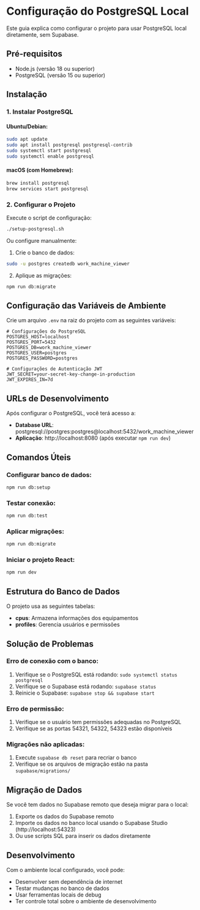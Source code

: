 # Configuração do PostgreSQL Local

Este guia explica como configurar o projeto para usar PostgreSQL local diretamente, sem Supabase.

## Pré-requisitos

- Node.js (versão 18 ou superior)
- PostgreSQL (versão 15 ou superior)

## Instalação

### 1. Instalar PostgreSQL

#### Ubuntu/Debian:
```bash
sudo apt update
sudo apt install postgresql postgresql-contrib
sudo systemctl start postgresql
sudo systemctl enable postgresql
```

#### macOS (com Homebrew):
```bash
brew install postgresql
brew services start postgresql
```

### 2. Configurar o Projeto

Execute o script de configuração:
```bash
./setup-postgresql.sh
```

Ou configure manualmente:

1. Crie o banco de dados:
```bash
sudo -u postgres createdb work_machine_viewer
```

2. Aplique as migrações:
```bash
npm run db:migrate
```

## Configuração das Variáveis de Ambiente

Crie um arquivo `.env` na raiz do projeto com as seguintes variáveis:

```env
# Configurações do PostgreSQL
POSTGRES_HOST=localhost
POSTGRES_PORT=5432
POSTGRES_DB=work_machine_viewer
POSTGRES_USER=postgres
POSTGRES_PASSWORD=postgres

# Configurações de Autenticação JWT
JWT_SECRET=your-secret-key-change-in-production
JWT_EXPIRES_IN=7d
```

## URLs de Desenvolvimento

Após configurar o PostgreSQL, você terá acesso a:

- **Database URL**: postgresql://postgres:postgres@localhost:5432/work_machine_viewer
- **Aplicação**: http://localhost:8080 (após executar `npm run dev`)

## Comandos Úteis

### Configurar banco de dados:
```bash
npm run db:setup
```

### Testar conexão:
```bash
npm run db:test
```

### Aplicar migrações:
```bash
npm run db:migrate
```

### Iniciar o projeto React:
```bash
npm run dev
```

## Estrutura do Banco de Dados

O projeto usa as seguintes tabelas:

- **cpus**: Armazena informações dos equipamentos
- **profiles**: Gerencia usuários e permissões

## Solução de Problemas

### Erro de conexão com o banco:
1. Verifique se o PostgreSQL está rodando: `sudo systemctl status postgresql`
2. Verifique se o Supabase está rodando: `supabase status`
3. Reinicie o Supabase: `supabase stop && supabase start`

### Erro de permissão:
1. Verifique se o usuário tem permissões adequadas no PostgreSQL
2. Verifique se as portas 54321, 54322, 54323 estão disponíveis

### Migrações não aplicadas:
1. Execute `supabase db reset` para recriar o banco
2. Verifique se os arquivos de migração estão na pasta `supabase/migrations/`

## Migração de Dados

Se você tem dados no Supabase remoto que deseja migrar para o local:

1. Exporte os dados do Supabase remoto
2. Importe os dados no banco local usando o Supabase Studio (http://localhost:54323)
3. Ou use scripts SQL para inserir os dados diretamente

## Desenvolvimento

Com o ambiente local configurado, você pode:

- Desenvolver sem dependência de internet
- Testar mudanças no banco de dados
- Usar ferramentas locais de debug
- Ter controle total sobre o ambiente de desenvolvimento
